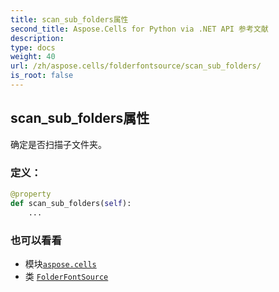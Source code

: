 ```yaml
---
title: scan_sub_folders属性
second_title: Aspose.Cells for Python via .NET API 参考文献
description:
type: docs
weight: 40
url: /zh/aspose.cells/folderfontsource/scan_sub_folders/
is_root: false
---
```

## scan_sub_folders属性

确定是否扫描子文件夹。
### 定义：
```python
@property
def scan_sub_folders(self):
    ...
```

### 也可以看看
* 模块[`aspose.cells`](../../)
* 类 [`FolderFontSource`](/cells/python-net/zh/aspose.cells/folderfontsource)

